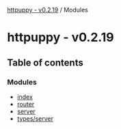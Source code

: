 [httpuppy - v0.2.19](README.md) / Modules

# httpuppy - v0.2.19

## Table of contents

### Modules

- [index](modules/index.md)
- [router](modules/router.md)
- [server](modules/server.md)
- [types/server](modules/types_server.md)
